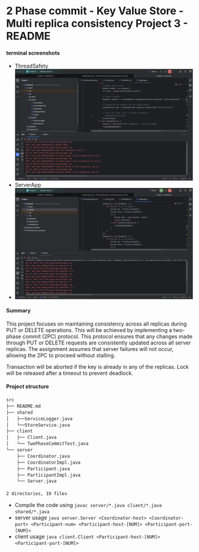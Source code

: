 # 2 Phase commit - Key Value Store - Multi replica consistency Project 3 - README

#### terminal screenshots
* ThreadSafety
  ![Server](assets/Server.jpg)
* ServerApp
* ![Client](assets/client.jpg)

#### Summary
This project focuses on maintaining consistency across all replicas during PUT or DELETE operations. This will be achieved by implementing a two-phase commit (2PC) protocol. This protocol ensures that any changes made through PUT or DELETE requests are consistently updated across all server replicas. The assignment assumes that server failures will not occur, allowing the 2PC to proceed without stalling.

Transaction will be aborted if the key is already in any of the replicas. Lock will be released after a timeout to prevent deadlock.

#### Project structure
```bash
src
├── README.md
├── shared
│   ├──ServiceLogger.java
│   └──StoreService.java
├── client
│   ├── Client.java
│   └── TwoPhaseCommitTest.java
└── server
    ├── Coordinator.java
    ├── CoordinatorImpl.java
    ├── Participant.java
    ├── ParticipantImpl.java
    └── Server.java

2 directories, 19 files
```
* Compile the code using `javac server/*.java client/*.java shared/*.java`
* server usage `java server.Server <Coordinator-host> <Coordinator-port> <Participant-num> <Participant-host-[NUM]> <Participant-port-[NUM]>`
* client usage `java client.Client <Participant-host-[NUM]> <Participant-port-[NUM]>`
